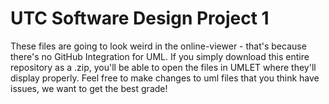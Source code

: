 # UTC Software Design Project 1

These files are going to look weird in the online-viewer - that's because there's no GitHub Integration for UML.
If you simply download this entire repository as a .zip, you'll be able to open the files in UMLET where they'll
display properly. Feel free to make changes to uml files that you think have issues, we want to get the best grade!
